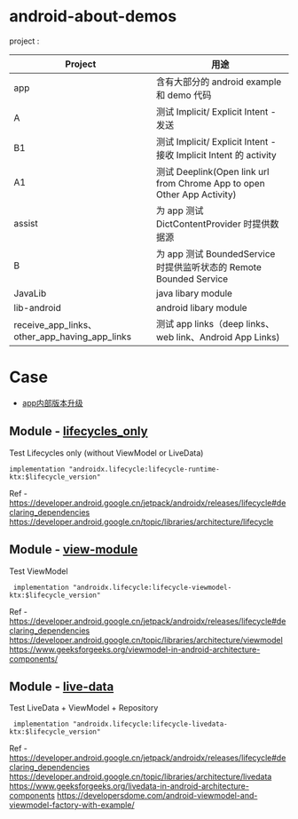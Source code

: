 # android-about-demos

project :

| Project                                      | 用途                                                                    |
|----------------------------------------------|-----------------------------------------------------------------------|
| app                                          | 含有大部分的 android example 和 demo 代码                                      |
| A                                            | 测试 Implicit/ Explicit Intent - 发送                                     |
| B1                                           | 测试 Implicit/ Explicit Intent - 接收 Implicit Intent 的 activity          |
| A1                                           | 测试 Deeplink(Open link url from Chrome App to open Other App Activity) |
| assist                                       | 为 app 测试 DictContentProvider 时提供数据源                                   |
| B                                            | 为 app 测试 BoundedService 时提供监听状态的 Remote Bounded Service               |
| JavaLib                                      | java libary module                                                    |
| lib-android                                  | android libary module                                                 |
| receive_app_links、other_app_having_app_links | 测试 app links（deep links、web link、Android App Links)                   

# Case

- [app内部版本升级](app/src/main/java/com/hades/example/android/_case/apk_upgrade)

## Module - [lifecycles_only](./lib-examples/lifecycles-only)

Test Lifecycles only (without ViewModel or LiveData)

```
implementation "androidx.lifecycle:lifecycle-runtime-ktx:$lifecycle_version"
```

Ref -
https://developer.android.google.cn/jetpack/androidx/releases/lifecycle#declaring_dependencies  
https://developer.android.google.cn/topic/libraries/architecture/lifecycle

## Module - [view-module](./lib-examples/view-module)

Test ViewModel

```
 implementation "androidx.lifecycle:lifecycle-viewmodel-ktx:$lifecycle_version"
```

Ref -
https://developer.android.google.cn/jetpack/androidx/releases/lifecycle#declaring_dependencies    
https://developer.android.google.cn/topic/libraries/architecture/viewmodel  
https://www.geeksforgeeks.org/viewmodel-in-android-architecture-components/

## Module - [live-data](./lib-examples/live-data)

Test LiveData + ViewModel + Repository

```
 implementation "androidx.lifecycle:lifecycle-livedata-ktx:$lifecycle_version"
```

Ref -
https://developer.android.google.cn/jetpack/androidx/releases/lifecycle#declaring_dependencies    
https://developer.android.google.cn/topic/libraries/architecture/livedata
https://www.geeksforgeeks.org/livedata-in-android-architecture-components
https://developersdome.com/android-viewmodel-and-viewmodel-factory-with-example/